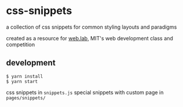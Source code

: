 # css-snippets

a collection of css snippets for common styling layouts and paradigms

created as a resource for [web.lab](https://weblab.mit.edu), MIT's web development class and competition

## development

```
$ yarn install
$ yarn start
```

css snippets in `snippets.js`
special snippets with custom page in `pages/snippets/`
